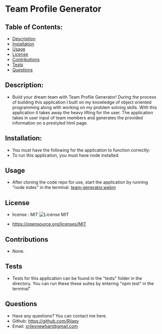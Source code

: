   # Team Profile Generator

  ## Table of Contents:

  * [Description](#description)
  * [Installation](#installation)
  * [Usage](#usage)
  * [License](#license)
  * [Contributions](#contributions)
  * [Tests](#tests)
  * [Questions](#questions)

  ## Description: 
  -  Build your dream team with Team Profile Generator! During the process of building this application I built on my knowledge of object oriented programming along with working on my problem solving skills. With this application it takes away the heavy lifting for the user. The application takes in user input of team members and generates the provided information on a prestyled html page.

  ## Installation:
  - You must have the following for the application to function correctly: 
  - To run this application, you must have node installed.

  ## Usage
  - After cloning the code repo for use, start the application by running "node index" in the terminal.
  [team-generator.webm](https://user-images.githubusercontent.com/94302477/206825250-886a9223-213a-437f-a225-7acdf961a5b7.webm)

  ## License
  - license : MIT ![License MIT](https://img.shields.io/badge/License-MIT-yellow.svg)

  - https://opensource.org/licenses/MIT

  ## Contributions
  - None.

  ## Tests
  - Tests for this application can be found in the "tests" folder in the directory. You can run these these suites by entering "npm test" in the terminal"

  ## Questions
  - Have any questions? You can contact me here.
  - Github: https://github.com/Rilaey
  - Email: xrileynewhart@gmail.com
